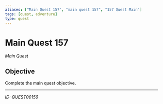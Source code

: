 ```yaml
---
aliases: ["Main Quest 157", "main quest 157", "157 Quest Main"]
tags: [quest, adventure]
type: quest
---
```


# Main Quest 157

*Main Quest*

## Objective
Complete the main quest objective.

---
*ID: QUEST00156*